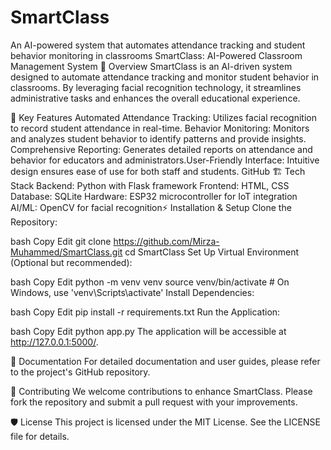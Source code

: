 # SmartClass
An AI-powered system that automates attendance tracking and student behavior monitoring in classrooms
SmartClass: AI-Powered Classroom Management System
📌 Overview
SmartClass is an AI-driven system designed to automate attendance tracking and monitor student behavior in classrooms. By leveraging facial recognition technology, it streamlines administrative tasks and enhances the overall educational experience.​

🌟 Key Features
Automated Attendance Tracking: Utilizes facial recognition to record student attendance in real-time.​
Behavior Monitoring: Monitors and analyzes student behavior to identify patterns and provide insights.​
Comprehensive Reporting: Generates detailed reports on attendance and behavior for educators and administrators.​
User-Friendly Interface: Intuitive design ensures ease of use for both staff and students.​
GitHub
🏗️ Tech Stack
Backend: Python with Flask framework​
Frontend: HTML, CSS​
Database: SQLite​
Hardware: ESP32 microcontroller for IoT integration​
AI/ML: OpenCV for facial recognition​
⚡ Installation & Setup
Clone the Repository:

bash
Copy
Edit
git clone https://github.com/Mirza-Muhammed/SmartClass.git
cd SmartClass
Set Up Virtual Environment (Optional but recommended):

bash
Copy
Edit
python -m venv venv
source venv/bin/activate  # On Windows, use 'venv\Scripts\activate'
Install Dependencies:

bash
Copy
Edit
pip install -r requirements.txt
Run the Application:

bash
Copy
Edit
python app.py
The application will be accessible at http://127.0.0.1:5000/.

📄 Documentation
For detailed documentation and user guides, please refer to the project's GitHub repository.

🤝 Contributing
We welcome contributions to enhance SmartClass. Please fork the repository and submit a pull request with your improvements.

🛡️ License
This project is licensed under the MIT License. See the LICENSE file for details.
